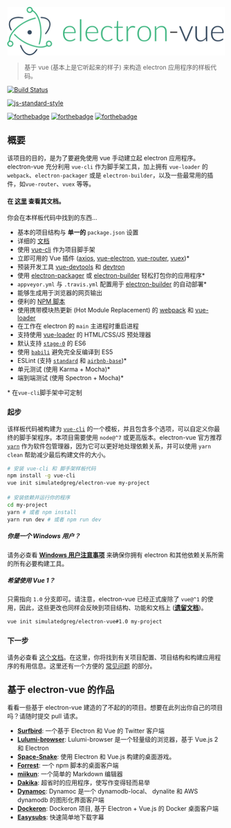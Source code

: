 ![](../images/logo.png)

> 基于 vue (基本上是它听起来的样子) 来构造 electron 应用程序的样板代码。

[![Build Status](https://semaphoreci.com/api/v1/simulatedgreg/electron-vue/branches/master/badge.svg)](https://semaphoreci.com/simulatedgreg/electron-vue)

[![js-standard-style](https://cdn.rawgit.com/feross/standard/master/badge.svg)](https://github.com/feross/standard)

[![forthebadge](http://forthebadge.com/images/badges/built-with-love.svg)](http://forthebadge.com) [![forthebadge](http://forthebadge.com/images/badges/uses-js.svg)](http://forthebadge.com) [![forthebadge](http://forthebadge.com/images/badges/makes-people-smile.svg)](http://forthebadge.com)

## 概要

该项目的目的，是为了要避免使用 vue 手动建立起 electron 应用程序。electron-vue 充分利用 `vue-cli` 作为脚手架工具，加上拥有 `vue-loader` 的 `webpack`、`electron-packager` 或是 `electron-builder`，以及一些最常用的插件，如`vue-router`、`vuex` 等等。


#### 在 [这里](https://simulatedgreg.gitbooks.io/electron-vue/content/index.html) 查看其文档。

你会在本样板代码中找到的东西...

* 基本的项目结构与 **单一的** `package.json` 设置
* 详细的 [文档](https://simulatedgreg.gitbooks.io/electron-vue/content/)
* 使用 [vue-cli](https://github.com/vuejs/vue-cli) 作为项目脚手架
* 立即可用的 Vue 插件 \([axios](https://github.com/mzabriskie/axios), [vue-electron](https://github.com/SimulatedGREG/vue-electron), [vue-router](https://github.com/vuejs/vue-router), [vuex](https://github.com/vuejs/vuex)\)\*
* 预装开发工具 [vue-devtools](https://github.com/vuejs/vue-devtools) 和 [devtron](https://github.com/electron/devtron)
* 使用 [electron-packager](https://github.com/electron-userland/electron-packager) 或 [electron-builder](https://github.com/electron-userland/electron-builder) 轻松打包你的应用程序\*
* `appveyor.yml` 与 `.travis.yml` 配置用于 [electron-builder](https://github.com/electron-userland/electron-builder) 的自动部署\*
* 能够生成用于浏览器的网页输出
* 便利的 [NPM 脚本](/npm_scripts.md)
* 使用携带模块热更新 (Hot Module Replacement) 的 [webpack](https://github.com/webpack/webpack) 和 [vue-loader](https://github.com/vuejs/vue-loader)
* 在工作在 electron 的 `main` 主进程时重启进程
* 支持使用 [vue-loader](https://github.com/vuejs/vue-loader/) 的 HTML/CSS/JS 预处理器
* 默认支持 [`stage-0`](https://babeljs.io/docs/plugins/preset-stage-0/) 的 ES6
* 使用 [`babili`](https://github.com/babel/babili) 避免完全反编译到 ES5
* ESLint \(支持 [`standard`](https://github.com/feross/standard) 和 [`airbnb-base`](https://github.com/airbnb/javascript)\)\*
* 单元测试 \(使用 Karma + Mocha\)\*
* 端到端测试 \(使用 Spectron + Mocha\)\*

\* 在`vue-cli`脚手架中可定制

### 起步

该样板代码被构建为 [`vue-cli`](https://github.com/vuejs/vue-cli) 的一个模板，并且包含多个选项，可以自定义你最终的脚手架程序。本项目需要使用 `node@^7` 或更高版本。electron-vue 官方推荐 [`yarn`](https://yarnpkg.org) 作为软件包管理器，因为它可以更好地处理依赖关系，并可以使用 `yarn clean` 帮助减少最后构建文件的大小。

```bash
# 安装 vue-cli 和 脚手架样板代码
npm install -g vue-cli
vue init simulatedgreg/electron-vue my-project

# 安装依赖并运行你的程序
cd my-project
yarn # 或者 npm install
yarn run dev # 或者 npm run dev
```

##### 你是一个 Windows 用户？

请务必查看 [**Windows 用户注意事项**](https://simulatedgreg.gitbooks.io/electron-vue/content/en/getting_started.html#a-note-for-windows-users) 来确保你拥有 electron 和其他依赖关系所需的所有必要构建工具。

##### 希望使用 Vue 1？

只需指向 `1.0` 分支即可。请注意，electron-vue 已经正式废除了 `vue@^1` 的使用，因此，这些更改也同样会反映到项目结构、功能和文档上 \([**遗留文档**](https://github.com/SimulatedGREG/electron-vue/tree/1.0/docs)\)。

```bash
vue init simulatedgreg/electron-vue#1.0 my-project
```

### 下一步

请务必查看 [这个文档](https://simulatedgreg.gitbooks.io/electron-vue/content/)。在这里，你将找到有关项目配置、项目结构和构建应用程序的有用信息。这里还有一个方便的 [常见问题](https://simulatedgreg.gitbooks.io/electron-vue/content/en/faqs.html) 的部分。

## 基于 electron-vue 的作品

看看一些基于 electron-vue 建造的了不起的的项目。想要在此列出你自己的项目吗？请随时提交 pull 请求。

* [**Surfbird**](https://github.com/surfbirdapp/surfbird): 一个基于 Electron 和 Vue 的 Twitter 客户端
* [**Lulumi-browser**](https://github.com/qazbnm456/lulumi-browser): Lulumi-browser 是一个轻量级的浏览器，基于 Vue.js 2 和 Electron
* [**Space-Snake**](https://github.com/ilyagru/Space-Snake): 使用 Electron 和 Vue.js 构建的桌面游戏。
* [**Forrest**](https://github.com/stefanjudis/forrest): 一个 npm 脚本的桌面客户端
* [**miikun**](https://github.com/hiro0218/miikun): 一个简单的 Markdown 编辑器
* [**Dakika**](https://github.com/Madawar/Dakika): 超省时的应用程序，使写作变得轻而易举
* [**Dynamoc**](https://github.com/ieiayaobb/dynamoc): Dynamoc 是一个 dynamodb-local、 dynalite 和 AWS dynamodb 的图形化界面客户端
* [**Dockeron**](https://github.com/dockeron/dockeron): Dockeron 项目, 基于 Electron + Vue.js 的 Docker 桌面客户端
* [**Easysubs**](https://github.com/matiastucci/easysubs): 快速简单地下载字幕
